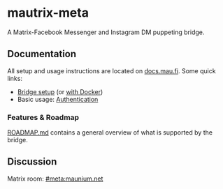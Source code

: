 # mautrix-meta
A Matrix-Facebook Messenger and Instagram DM puppeting bridge.

## Documentation
All setup and usage instructions are located on [docs.mau.fi]. Some quick links:

[docs.mau.fi]: https://docs.mau.fi/bridges/go/meta/index.html

* [Bridge setup](https://docs.mau.fi/bridges/go/setup.html?bridge=meta)
  (or [with Docker](https://docs.mau.fi/bridges/general/docker-setup.html?bridge=meta))
* Basic usage: [Authentication](https://docs.mau.fi/bridges/go/meta/authentication.html)

### Features & Roadmap
[ROADMAP.md](https://github.com/mautrix/meta/blob/main/ROADMAP.md)
contains a general overview of what is supported by the bridge.

## Discussion
Matrix room: [#meta:maunium.net](https://matrix.to/#/#meta:maunium.net)
